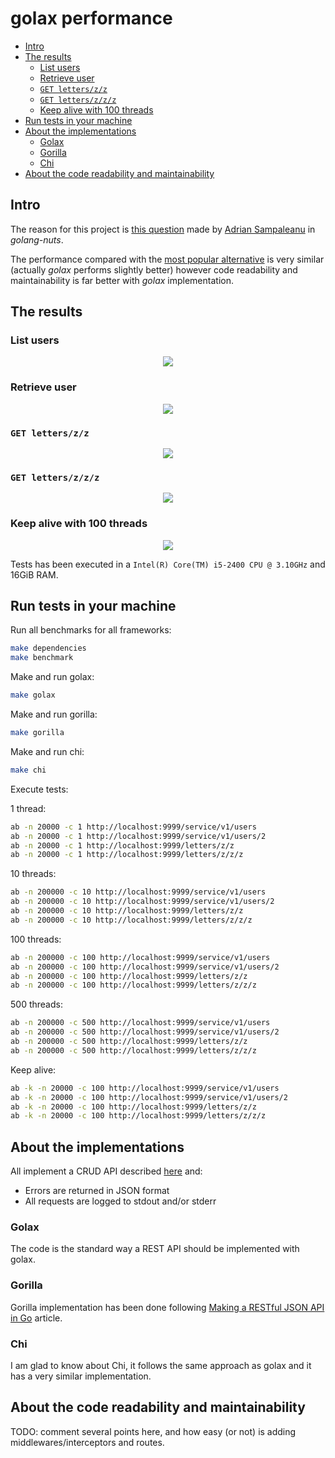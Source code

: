 # golax performance

<!-- MarkdownTOC autolink=true bracket=round depth=4 -->

- [Intro](#intro)
- [The results](#the-results)
	- [List users](#list-users)
	- [Retrieve user](#retrieve-user)
	- [`GET letters/z/z`](#get-letterszz)
	- [`GET letters/z/z/z`](#get-letterszzz)
	- [Keep alive with 100 threads](#keep-alive-with-100-threads)
- [Run tests in your machine](#run-tests-in-your-machine)
- [About the implementations](#about-the-implementations)
	- [Golax](#golax)
	- [Gorilla](#gorilla)
	- [Chi](#chi)
- [About the code readability and maintainability](#about-the-code-readability-and-maintainability)

<!-- /MarkdownTOC -->

## Intro

The reason for this project is [this question](https://groups.google.com/forum/#!msg/golang-nuts/W8oETGFBu_o/Z4glNpoiGgAJ) made by [Adrian Sampaleanu](https://plus.google.com/+AdrianSampaleanu) in _golang-nuts_.

The performance compared with the [most popular alternative](http://www.gorillatoolkit.org/) is very similar (actually _golax_ performs slightly better) however code readability and maintainability is far better with _golax_ implementation.

## The results

### List users

<p align="center">
    <img src="https://docs.google.com/spreadsheets/d/1q0NdoBge4UO_VmFGwcYDN4WQZzKuqCXNrtJzThVdJWQ/pubchart?oid=1063158416&format=image">
</p>

### Retrieve user

<p align="center">
    <img src="https://docs.google.com/spreadsheets/d/1q0NdoBge4UO_VmFGwcYDN4WQZzKuqCXNrtJzThVdJWQ/pubchart?oid=478921787&format=image">
</p>

### `GET letters/z/z`

<p align="center">
    <img src="https://docs.google.com/spreadsheets/d/1q0NdoBge4UO_VmFGwcYDN4WQZzKuqCXNrtJzThVdJWQ/pubchart?oid=1350397502&format=image">
</p>

### `GET letters/z/z/z`

<p align="center">
    <img src="https://docs.google.com/spreadsheets/d/1q0NdoBge4UO_VmFGwcYDN4WQZzKuqCXNrtJzThVdJWQ/pubchart?oid=1153847898&format=image">
</p>

### Keep alive with 100 threads

<p align="center">
    <img src="https://docs.google.com/spreadsheets/d/1q0NdoBge4UO_VmFGwcYDN4WQZzKuqCXNrtJzThVdJWQ/pubchart?oid=1936169051&format=image">
</p>


Tests has been executed in a `Intel(R) Core(TM) i5-2400 CPU @ 3.10GHz` and 16GiB RAM.

## Run tests in your machine

Run all benchmarks for all frameworks:

```sh
make dependencies
make benchmark
```

Make and run golax:

```sh
make golax
```

Make and run gorilla:
```sh
make gorilla
```

Make and run chi:
```sh
make chi
```

Execute tests:

1 thread:
```sh
ab -n 20000 -c 1 http://localhost:9999/service/v1/users
ab -n 20000 -c 1 http://localhost:9999/service/v1/users/2
ab -n 20000 -c 1 http://localhost:9999/letters/z/z
ab -n 20000 -c 1 http://localhost:9999/letters/z/z/z
```

10 threads:
```sh
ab -n 200000 -c 10 http://localhost:9999/service/v1/users
ab -n 200000 -c 10 http://localhost:9999/service/v1/users/2
ab -n 200000 -c 10 http://localhost:9999/letters/z/z
ab -n 200000 -c 10 http://localhost:9999/letters/z/z/z
```

100 threads:
```sh
ab -n 200000 -c 100 http://localhost:9999/service/v1/users
ab -n 200000 -c 100 http://localhost:9999/service/v1/users/2
ab -n 200000 -c 100 http://localhost:9999/letters/z/z
ab -n 200000 -c 100 http://localhost:9999/letters/z/z/z
```

500 threads:
```sh
ab -n 200000 -c 500 http://localhost:9999/service/v1/users
ab -n 200000 -c 500 http://localhost:9999/service/v1/users/2
ab -n 200000 -c 500 http://localhost:9999/letters/z/z
ab -n 200000 -c 500 http://localhost:9999/letters/z/z/z
```

Keep alive:
```sh
ab -k -n 20000 -c 100 http://localhost:9999/service/v1/users
ab -k -n 20000 -c 100 http://localhost:9999/service/v1/users/2
ab -k -n 20000 -c 100 http://localhost:9999/letters/z/z
ab -k -n 20000 -c 100 http://localhost:9999/letters/z/z/z
```


## About the implementations

All implement a CRUD API described [here](https://github.com/fulldump/golax/blob/master/example/README.md) and:

* Errors are returned in JSON format
* All requests are logged to stdout and/or stderr


### Golax

The code is the standard way a REST API should be implemented with golax.


### Gorilla

Gorilla implementation has been done following [Making a RESTful JSON API in Go](https://thenewstack.io/make-a-restful-json-api-go/) article.


### Chi

I am glad to know about Chi, it follows the same approach as golax and it has a very similar implementation. 


## About the code readability and maintainability

TODO: comment several points here, and how easy (or not) is adding middlewares/interceptors and routes.
